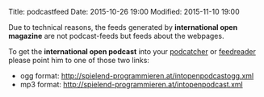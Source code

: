 Title: podcastfeed
Date: 2015-10-26 19:00
Modified: 2015-11-10 19:00

Due to technical reasons, the feeds generated by **international open 
magazine** are not podcast-feeds but feeds about the webpages. 

To get the **international open podcast** into your 
[podcatcher](https://en.wikipedia.org/wiki/List_of_podcatchers) or 
[feedreader](https://en.wikipedia.org/wiki/News_aggregator) please 
point him to one of those two links:

  * ogg format: 
  <http://spielend-programmieren.at/intopenpodcastogg.xml>
  * mp3 format: <http://spielend-programmieren.at/intopenpodcast.xml> 
  

